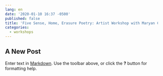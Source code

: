 ```yaml
---
lang: en
date: '2020-01-10 16:37 -0500'
published: false
title: 'Five Sense, Home, Erasure Poetry: Artist Workshop with Maryan Captan'
categories:
  - workshops
---
```

## A New Post

Enter text in [Markdown](http://daringfireball.net/projects/markdown/). Use the toolbar above, or click the **?** button for formatting help.
